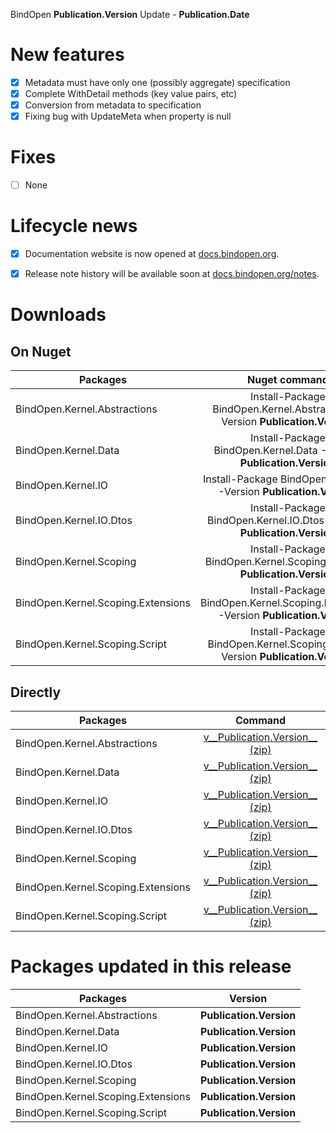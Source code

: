 BindOpen __Publication.Version__ Update - __Publication.Date__


# New features

- [X] Metadata must have only one (possibly aggregate) specification
- [X] Complete WithDetail methods (key value pairs, etc)
- [X] Conversion from metadata to specification
- [X] Fixing bug with UpdateMeta when property is null

# Fixes

- [ ] None


# Lifecycle news

- [x] Documentation website is now opened at [docs.bindopen.org](https://docs.bindopen.org).
- [x] Release note history will be available soon at [docs.bindopen.org/notes](https://docs.bindopen.org/notes).


# Downloads

## On Nuget

| Packages                 |                                Nuget command                            |
|--------------------------|:-----------------------------------------------------------------------:|
| BindOpen.Kernel.Abstractions            | Install-Package BindOpen.Kernel.Abstractions -Version __Publication.Version__              |
| BindOpen.Kernel.Data            | Install-Package BindOpen.Kernel.Data -Version __Publication.Version__              |
| BindOpen.Kernel.IO            | Install-Package BindOpen.Kernel.IO -Version __Publication.Version__              |
| BindOpen.Kernel.IO.Dtos            | Install-Package BindOpen.Kernel.IO.Dtos -Version __Publication.Version__              |
| BindOpen.Kernel.Scoping         | Install-Package BindOpen.Kernel.Scoping -Version __Publication.Version__           |
| BindOpen.Kernel.Scoping.Extensions | Install-Package BindOpen.Kernel.Scoping.Extensions -Version __Publication.Version__   |
| BindOpen.Kernel.Scoping.Script | Install-Package BindOpen.Kernel.Scoping.Script -Version __Publication.Version__   |

## Directly

| Packages                 |                                      Command                            |
|--------------------------|:-----------------------------------------------------------------------:|
| BindOpen.Kernel.Abstractions            | [v__Publication.Version__ (zip)](https://storage.bindopen.org/releases/packages/bindopen.data/BindOpen.Kernel.Abstractions-__Publication.Version__.zip) |
| BindOpen.Kernel.Data            | [v__Publication.Version__ (zip)](https://storage.bindopen.org/releases/packages/bindopen.data/BindOpen.Kernel.Data-__Publication.Version__.zip) |
| BindOpen.Kernel.IO            | [v__Publication.Version__ (zip)](https://storage.bindopen.org/releases/packages/bindopen.data/BindOpen.Kernel.IO-__Publication.Version__.zip) |
| BindOpen.Kernel.IO.Dtos            | [v__Publication.Version__ (zip)](https://storage.bindopen.org/releases/packages/bindopen.data/BindOpen.Kernel.IO.Dtos-__Publication.Version__.zip) |
| BindOpen.Kernel.Scoping         | [v__Publication.Version__ (zip)](https://storage.bindopen.org/releases/packages/bindopen.extensions/BindOpen.Kernel.Scoping-__Publication.Version__.zip) |
| BindOpen.Kernel.Scoping.Extensions | [v__Publication.Version__ (zip)](https://storage.bindopen.org/releases/packages/bindopen.scopes/BindOpen.Kernel.Scoping.Extensions-__Publication.Version__.zip) |
| BindOpen.Kernel.Scoping.Script | [v__Publication.Version__ (zip)](https://storage.bindopen.org/releases/packages/bindopen.script/BindOpen.Kernel.Scoping.Script-__Publication.Version__.zip) |


# Packages updated in this release

| Packages                 |         Version       |
|--------------------------|:---------------------:|
| BindOpen.Kernel.Abstractions            | __Publication.Version__   |
| BindOpen.Kernel.Data            | __Publication.Version__   |
| BindOpen.Kernel.IO            | __Publication.Version__   |
| BindOpen.Kernel.IO.Dtos            | __Publication.Version__   |
| BindOpen.Kernel.Scoping         | __Publication.Version__   |
| BindOpen.Kernel.Scoping.Extensions | __Publication.Version__   |
| BindOpen.Kernel.Scoping.Script | __Publication.Version__   |
